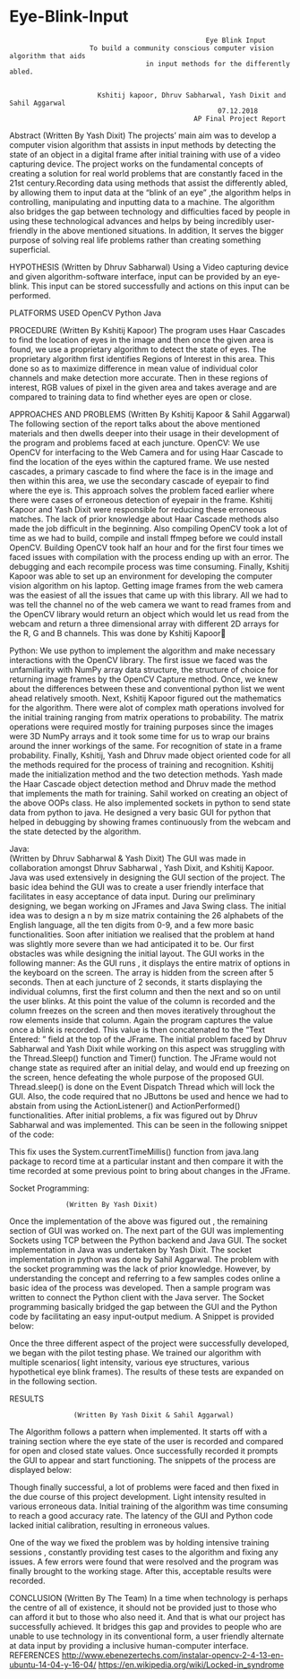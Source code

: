 # Eye-Blink-Input
                                                     Eye Blink Input
                        To build a community conscious computer vision algorithm that aids
                                      in input methods for the differently abled.


                          Kshitij kapoor, Dhruv Sabharwal, Yash Dixit and Sahil Aggarwal
                                                        07.12.2018 
                                                  AP Final Project Report

Abstract
				              				(Written By Yash Dixit)
The projects’ main  aim was to develop a computer vision algorithm that assists in input methods by detecting the state of an object in a digital frame after initial training with use of a video capturing device.
The project works on the fundamental concepts of creating a solution for real world problems that are constantly faced in the 21st century.Recording data using methods that assist the differently abled, by allowing them to input data at the “blink of an eye” ,the algorithm helps in controlling, manipulating and inputting data to a machine.
The algorithm also bridges the gap between technology and difficulties faced by people in using these technological advances  and helps by being incredibly user-friendly in the above mentioned situations. In addition, It serves the bigger purpose of solving real life problems rather than creating something superficial.




HYPOTHESIS
								(Written by Dhruv Sabharwal)
Using a Video capturing device and given algorithm-software interface, input can be provided by an eye-blink. This input can be stored successfully and actions on this input can be performed.

PLATFORMS USED
OpenCV
Python
Java

PROCEDURE
(Written By Kshitij Kapoor)
The program uses Haar Cascades to find the location of eyes in the image and then once the given area is found, we use a proprietary algorithm to detect the state of eyes. The proprietary algorithm first identifies Regions of Interest in this area. This done so as to maximize difference in mean value of individual color channels and make detection more accurate. Then in these regions of interest, RGB values of pixel in the given area and takes average and are compared to training data to find whether eyes are open or close.


APPROACHES AND PROBLEMS
		            				     (Written By Kshitij Kapoor & Sahil Aggarwal)
The following section of the report talks about the above mentioned materials and then dwells deeper into their usage in their development of the program and problems faced at each juncture. 
OpenCV:
We use OpenCV for interfacing to the Web Camera and for using Haar Cascade to find the location of the eyes within the captured frame. We use nested cascades, a primary cascade to find where the face is in the image and then within this area, we use the secondary cascade of eyepair to find where the eye is. This approach solves the problem faced earlier where there were cases of erroneous detection of eyepair in the frame. Kshitij Kapoor and Yash Dixit were responsible for reducing these erroneous matches. The lack of prior knowledge about Haar Cascade methods also made the job difficult in the beginning. 
Also compiling OpenCV took a lot of time as we had to build, compile and install ffmpeg before we could install OpenCV. Building OpenCV took half an hour and for the first four times we faced issues with compilation with the process ending up with an error. The debugging and each recompile process was time consuming. Finally, Kshitij Kapoor was able to set up an environment for developing the computer vision algorithm on his laptop.
Getting image frames from the web camera was the easiest of all the issues that came up with this library. All we had to was tell the channel no of the web camera we want to read frames from and the OpenCV library would return an object which would let us read from the webcam and return a three dimensional array with different 2D arrays for the R, G and B channels. This was done by Kshitij Kapoor


Python:
We use python to implement the algorithm and make necessary interactions with the OpenCV library. The first issue we faced was the unfamiliarity with NumPy array data structure, the structure of choice for returning image frames by the OpenCV Capture method. Once, we knew about the differences between these and conventional python list we went ahead relatively smooth.
Next, Kshitij Kapoor figured out the mathematics for the algorithm. There were alot of complex math operations involved for the initial training ranging from matrix operations to probability. The matrix operations were required mostly for training purposes since the images were 3D NumPy arrays and it took some time for us to wrap our brains around the inner workings of the same. For recognition of state in a frame probability.
Finally, Kshitij, Yash and Dhruv made object oriented code for all the methods required for the process of training and recognition. Kshitij made the initialization method and the two detection methods. Yash made the Haar Cascade object detection method and Dhruv made the method that implements the math for training.
Sahil worked on creating an object of the above OOPs class. He also implemented sockets in python to send state data from python to java. He designed a very basic GUI for python that helped in debugging by showing frames continuously from the webcam and the state detected by the algorithm.


Java:				
                        (Written by Dhruv Sabharwal & Yash Dixit)
The GUI was made in collaboration amongst Dhruv Sabharwal , Yash Dixit, and Kshitij Kapoor. Java was used extensively in designing the GUI section of the project. The basic idea behind the GUI was to create a user friendly interface that facilitates in easy acceptance of data input. During our preliminary designing, we began working on JFrames and Java Swing class. The initial idea was to design a n by m size matrix containing the  26 alphabets of the English language,  all the ten digits from 0-9, and a few more basic functionalities. Soon after initiation we realised that the problem at hand was slightly more severe than we had anticipated it to be. Our first obstacles was while designing the initial layout. The GUI works in the following manner:
As the GUI runs , it displays the entire matrix of options in the keyboard on the screen. The array is hidden from the screen after 5 seconds. Then at each juncture of 2 seconds, it starts displaying the individual columns, first the first column and then the next and so on until the user blinks. At this point the value of the column is recorded and the column freezes on the screen and then moves iteratively throughout the row elements inside that column. Again the program captures the value once a blink is recorded. This value is then concatenated to the “Text Entered: ” field at the top of the JFrame.
The initial problem faced by Dhruv Sabharwal and Yash Dixit while working on this aspect was struggling with the Thread.Sleep() function and Timer() function. The JFrame would not change state as required after an initial delay, and would end up freezing on the screen, hence defeating the whole purpose of the proposed GUI. Thread.sleep() is done on the Event Dispatch Thread which will lock the GUI. Also, the code required that no JButtons be used and hence we had to abstain from using the ActionListener() and ActionPerformed() functionalities. After initial problems, a fix was figured out by Dhruv Sabharwal and was implemented. This can be seen in the following snippet of the code: 

This fix uses the System.currentTimeMillis() function from java.lang package to record time at a particular instant and then compare it with the time recorded at some previous point to bring about changes in the JFrame.


Socket Programming:					

                  (Written By Yash Dixit)
                  
Once the implementation of the above was figured out , the remaining section of GUI was worked on. The next part of the GUI was implementing Sockets using TCP between the Python backend and Java GUI. The socket implementation in Java was undertaken by Yash Dixit. The socket implementation in python was done by Sahil Aggarwal. The problem with the socket programming was the lack of prior knowledge. However, by understanding the concept and referring to a few samples codes online a basic idea of the process was developed. Then a sample program was written to connect the Python  client with the Java server. The Socket programming basically bridged the gap between the GUI and the Python code by facilitating an easy input-output medium. A Snippet is provided below:


  
Once the three different aspect of the project were successfully developed, we began with the pilot testing phase. We trained our algorithm with multiple scenarios( light intensity, various eye structures, various hypothetical eye blink frames). The results of these tests are expanded on in the following section. 

RESULTS

					(Written By Yash Dixit & Sahil Aggarwal)
          
          
The Algorithm follows a pattern when implemented. It starts off with a training section where the eye state of the user is recorded and compared for open and closed state values. Once successfully recorded it prompts the GUI to appear and start functioning. The snippets of the process are displayed below:

Though finally successful, a lot of problems were faced and then fixed in the due course of this project development.
Light intensity resulted in various erroneous data. 
Initial training of the algorithm was time consuming to reach a good accuracy rate.
The latency of the GUI and Python code lacked initial calibration, resulting in erroneous values.  

One of the way we fixed the problem was by holding intensive training sessions , constantly providing test cases to the algorithm and fixing any issues. A few errors were found that were resolved and the program was finally brought to the working stage. After this, acceptable results were recorded.

CONCLUSION
									(Written By The Team)
In a time when technology is perhaps the centre of all of existence, it should not be provided just to those who can afford it but to those who also need it. And that is what our project has successfully achieved. It bridges this gap and provides to people who are unable to use technology in its conventional form, a user friendly alternate at data input by providing a inclusive human-computer interface.
REFERENCES
http://www.ebenezertechs.com/instalar-opencv-2-4-13-en-ubuntu-14-04-y-16-04/
https://en.wikipedia.org/wiki/Locked-in_syndrome

